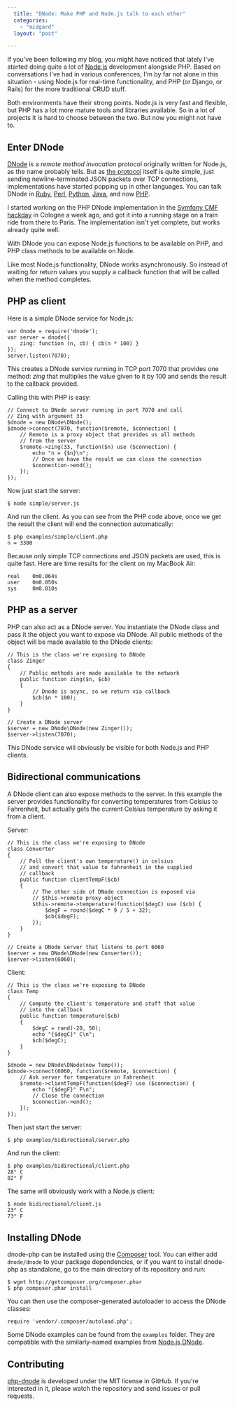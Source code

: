 ```yaml
---
  title: "DNode: Make PHP and Node.js talk to each other"
  categories: 
    - "midgard"
  layout: "post"

---
```

If you've been following my blog, you might have noticed that lately I've started doing quite a lot of [Node.js](http://nodejs.org/) development alongside PHP. Based on conversations I've had in various conferences, I'm by far not alone in this situation - using Node.js for real-time functionality, and PHP (or Django, or Rails) for the more traditional CRUD stuff.

Both environments have their strong points. Node.js is very fast and flexible, but PHP has a lot more mature tools and libraries available. So in a lot of projects it is hard to choose between the two. But now you might not have to.

## Enter DNode

[DNode](http://substack.net/posts/85e1bd/DNode-Asynchronous-Remote-Method-Invocation-for-Node-js-and-the-Browser) is a _remote method invocation_ protocol originally written for Node.js, as the name probably tells. But as [the protocol](https://github.com/substack/dnode-protocol#readme) itself is quite simple, just sending newline-terminated JSON packets over TCP connections, implementations have started popping up in other languages. You can talk DNode in [Ruby](https://github.com/substack/dnode-ruby), [Perl](https://github.com/substack/dnode-perl), [Python](https://github.com/jesusabdullah/dnode-python), [Java](https://github.com/aslakhellesoy/dnode-java), and now [PHP](https://github.com/bergie/dnode-php).

I started working on the PHP DNode implementation in the [Symfony CMF hackday](http://blog.liip.ch/archive/2011/09/30/symfony-cmf-hackday-october-22nd-in-cologne.html) in Cologne a week ago, and got it into a running stage on a train ride from there to Paris. The implementation isn't yet complete, but works already quite well.

With DNode you can expose Node.js functions to be available on PHP, and PHP class methods to be available on Node.

Like most Node.js functionality, DNode works asynchronously. So instead of waiting for return values you supply a callback function that will be called when the method completes.

## PHP as client

Here is a simple DNode service for Node.js:

    var dnode = require('dnode');
    var server = dnode({
        zing: function (n, cb) { cb(n * 100) }
    });
    server.listen(7070);

This creates a DNode service running in TCP port 7070 that provides one method: _zing_ that multiplies the value given to it by 100 and sends the result to the callback provided.

Calling this with PHP is easy:

    // Connect to DNode server running in port 7070 and call 
    // Zing with argument 33
    $dnode = new DNode\DNode();
    $dnode->connect(7070, function($remote, $connection) {
        // Remote is a proxy object that provides us all methods
        // from the server
        $remote->zing(33, function($n) use ($connection) {
            echo "n = {$n}\n";
            // Once we have the result we can close the connection
            $connection->end();
        });
    });

Now just start the server:

    $ node simple/server.js

And run the client. As you can see from the PHP code above, once we get the result the client will end the connection automatically:

    $ php examples/simple/client.php 
    n = 3300

Because only simple TCP connections and JSON packets are used, this is quite fast. Here are time results for the client on my MacBook Air:

    real	0m0.064s
    user	0m0.050s
    sys	    0m0.010s

## PHP as a server

PHP can also act as a DNode server. You instantiate the DNode class and pass it the object you want to expose via DNode. All public methods of the object will be made available to the DNode clients:

    // This is the class we're exposing to DNode
    class Zinger
    {
        // Public methods are made available to the network
        public function zing($n, $cb)
        {
            // Dnode is async, so we return via callback
            $cb($n * 100);
        }
    }

    // Create a DNode server
    $server = new DNode\DNode(new Zinger());
    $server->listen(7070);

This DNode service will obviously be visible for both Node.js and PHP clients.

## Bidirectional communications

A DNode client can also expose methods to the server. In this example the server provides functionality for converting temperatures from Celsius to Fahrenheit, but actually gets the current Celsius temperature by asking it from a client.

Server:

    // This is the class we're exposing to DNode
    class Converter
    {
        // Poll the client's own temperature() in celsius
        // and convert that value to fahrenheit in the supplied 
        // callback
        public function clientTempF($cb)
        {
            // The other side of DNode connection is exposed via
            // $this->remote proxy object
            $this->remote->temperature(function($degC) use ($cb) {
                $degF = round($degC * 9 / 5 + 32);
                $cb($degF);
            });
        }
    }

    // Create a DNode server that listens to port 6060
    $server = new DNode\DNode(new Converter());
    $server->listen(6060);

Client:

    // This is the class we're exposing to DNode
    class Temp
    {
        // Compute the client's temperature and stuff that value
        // into the callback
        public function temperature($cb)
        {
            $degC = rand(-20, 50);
            echo "{$degC}° C\n";
            $cb($degC);
        }
    }

    $dnode = new DNode\DNode(new Temp());
    $dnode->connect(6060, function($remote, $connection) {
        // Ask server for temperature in Fahrenheit
        $remote->clientTempF(function($degF) use ($connection) {
            echo "{$degF}° F\n";
            // Close the connection
            $connection->end();
        });
    });

Then just start the server:

    $ php examples/bidirectional/server.php

And run the client:

    $ php examples/bidirectional/client.php 
    28° C
    82° F

The same will obviously work with a Node.js client:

    $ node bidirectional/client.js 
    23° C
    73° F

## Installing DNode

dnode-php can be installed using the [Composer](http://packagist.org/) tool. You can either add `dnode/dnode` to your package dependencies, or if you want to install dnode-php as standalone, go to the main directory of its repository and run:

    $ wget http://getcomposer.org/composer.phar 
    $ php composer.phar install

You can then use the composer-generated autoloader to access the DNode classes:

    require 'vendor/.composer/autoload.php';

Some DNode examples can be found from the `examples` folder. They are compatible with the similarly-named examples from [Node.js DNode](https://github.com/substack/dnode).

## Contributing

[php-dnode](https://github.com/bergie/dnode-php) is developed under the MIT license in GitHub. If you're interested in it, please watch the repository and send issues or pull requests.